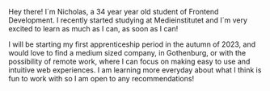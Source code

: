 Hey there! I´m Nicholas, a 34 year year old student of Frontend Development.
I recently started studying at Medieinstitutet and I´m very excited to learn as much as I can, as soon as I can!

I will be starting my first apprenticeship period in the autumn of 2023, and would love to find a medium sized company, in Gothenburg, or with the possibility of remote work, where I can focus on making easy to use and intuitive web experiences.
I am learning more everyday about what I think is fun to work with so I am open to any recommendations!
<!---
Redicholas/Redicholas is a ✨ special ✨ repository because its `README.md` (this file) appears on your GitHub profile.
You can click the Preview link to take a look at your changes.
--->
